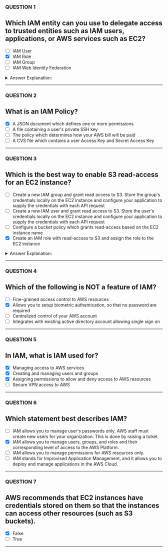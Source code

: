 ### QUESTION 1

## Which IAM entity can you use to delegate access to trusted entities such as IAM users, applications, or AWS services such as EC2?

- [ ] IAM User
- [x] IAM Role
- [ ] IAM Group
- [ ] IAM Web Identity Federation

<details>
<summary>Answer Explanation:</summary>

> You can use IAM roles to delegate access to IAM users managed within your account, to IAM users under a different AWS account, to a web service offered by AWS such as Amazon Elastic Compute Cloud (Amazon EC2), or to an external user authenticated by an external identity provider (IdP) service that is compatible with SAML 2.0 or OpenID Connect, or a custom-built identity broker. [IAM Roles](https://docs.aws.amazon.com/IAM/latest/UserGuide/id_roles.html).

</details>

---

### QUESTION 2

## What is an IAM Policy?

- [x] A JSON document which defines one or more permissions
- [ ] A file containing a user's private SSH key
- [ ] The policy which determines how your AWS bill will be paid
- [ ] A CVS file which contains a user Access Key and Secret Access Key

---

### QUESTION 3

## Which is the best way to enable S3 read-access for an EC2 instance?

- [ ] Create a new IAM group and grant read access to S3. Store the group's credentials locally on the EC2 instance and configure your application to supply the credentials with each API request
- [ ] Create a new IAM user and grant read access to S3. Store the user's credentials locally on the EC2 instance and configure your application to supply the credentials with each API request
- [ ] Configure a bucket policy which grants read-access based on the EC2 instance name
- [x] Create an IAM role with read-access to S3 and assign the role to the EC2 instance

<details>
<summary>Answer Explanation:</summary>

> Correct. IAM roles allow applications to securely make API requests from instances, without requiring you to manage the security credentials that the application use.

</details>

---

### QUESTION 4

## Which of the following is NOT a feature of IAM?

- [ ] Fine-grained access control to AWS resources
- [x] Allows you to setup biometric authentication, so that no password are required
- [ ] Centralized control of your AWS account
- [ ] Integrates with existing active directory account allowing single sign on

---

### QUESTION 5

## In IAM, what is IAM used for?

- [x] Managing access to AWS services
- [x] Creating and managing users and groups
- [x] Assigning permissions to allow and deny access to AWS resources
- [ ] Secure VPN access to AWS

---

### QUESTION 6

## Which statement best describes IAM?

- [ ] IAM allows you to manage user's passwords only. AWS staff must create new users for your organization. This is done by raising a ticket.
- [x] IAM allows you to manage users, groups, and roles and their corresponding level of access to the AWS Platform.
- [ ] IAM allows you to manage permissions for AWS resources only.
- [ ] IAM stands for Improvised Application Management, and it allows you to deploy and manage applications in the AWS Cloud.

---

### QUESTION 7

## AWS recommends that EC2 instances have credentials stored on them so that the instances can access other resources (such as S3 buckets).

- [x] False
- [ ] True

---
